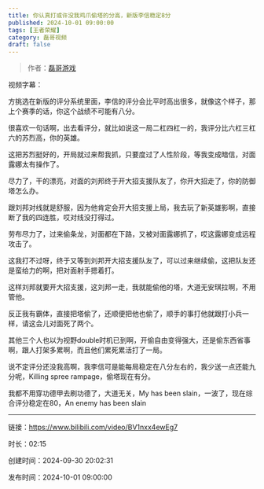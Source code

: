 ```yaml
---
title: 你认真打或许没我鸡爪偷塔的分高，新版李信稳定8分
published: 2024-10-01 09:00:00
tags: [王者荣耀]
category: 磊哥视频
draft: false
---
```



> 作者：[磊哥游戏](https://space.bilibili.com/268941858?spm_id_from=333.788.upinfo.head.click)

视频字幕：

方挑选在新版的评分系统里面，李信的评分会比平时高出很多，就像这个样子，那上个赛季的话，你这个战绩不可能有八分。

很喜欢一句话啊，出去看评分，就比如说这一局二杠四杠一的，我评分比六杠三杠六的苏烈高，你的英雄。

这把苏烈挺好的，开局就过来帮我抓，只要度过了人性阶段，等我变成暗信，对面露娜太有操作了。

尽力了，干的漂亮，对面的刘邦终于开大招支援队友了，你开大招走了，你的防御塔怎么办。

跟刘邦对线就是舒服，因为他肯定会开大招支援上局，我去玩了新英雄影啊，直接断了我的四连胜，哎对线没打得过。

劳布尽力了，过来偷条龙，对面都在下路，又被对面露娜抓了，哎这露娜变成远程攻击了。

这我打不过呀，终于又等到刘邦开大招支援队友了，可以过来继续偷，这把队友还是蛮给力的啊，把对面射手摁着打。

这样刘邦就要开大招支援，这刘邦一走，我就能偷他的塔，大道无安琪拉啊，不用管他。

反正我有霸体，直接把塔偷了，还顺便把他也偷了，顺手的事打他就跟打小兵一样，请这会儿对面死了两个。

其他三个人也以为视野double时机已到啊，开偷自由变得强大，还是偷东西省事啊，跟人打架多累啊，而且他们累死累活打了一局。

说不定评分还没我高啊，我李信可是能每局稳定在八分左右的，我少送一点还能九分呢，Killing spree rampage，偷塔现在有分。

我都不用穿功德甲去刷功德了，大道无关，My has been slain，一波了，现在综合评分稳定在80，An enemy has been slain

---


链接：https://www.bilibili.com/video/BV1nxx4ewEg7



时长：02:15

创建时间：2024-09-30 20:02:31

发布时间：2024-10-01 09:00:00
